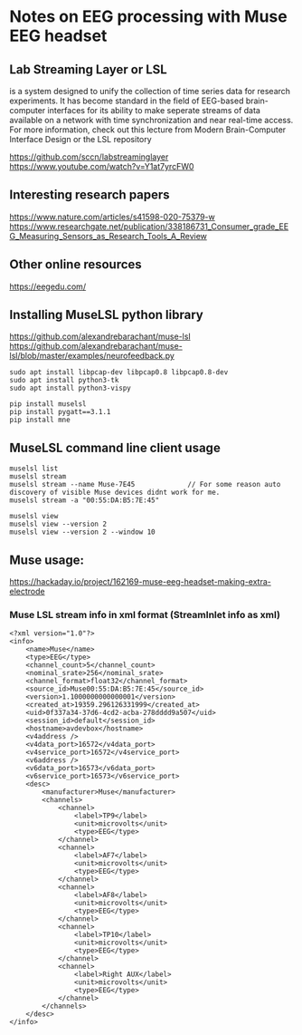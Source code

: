 # Notes on EEG processing with Muse EEG headset

## Lab Streaming Layer or LSL
is a system designed to unify the collection of time
series data for research experiments. It has become standard in the field of
EEG-based brain-computer interfaces for its ability to make seperate streams of
data available on a network with time synchronization and near real-time
access. For more information, check out this lecture from Modern Brain-Computer
Interface Design or the LSL repository

https://github.com/sccn/labstreaminglayer
https://www.youtube.com/watch?v=Y1at7yrcFW0


## Interesting research papers

https://www.nature.com/articles/s41598-020-75379-w
https://www.researchgate.net/publication/338186731_Consumer_grade_EEG_Measuring_Sensors_as_Research_Tools_A_Review


## Other online resources

https://eegedu.com/


## Installing MuseLSL python library

https://github.com/alexandrebarachant/muse-lsl
https://github.com/alexandrebarachant/muse-lsl/blob/master/examples/neurofeedback.py

    sudo apt install libpcap-dev libpcap0.8 libpcap0.8-dev
    sudo apt install python3-tk
    sudo apt install python3-vispy

    pip install muselsl
    pip install pygatt==3.1.1
    pip install mne


## MuseLSL command line client usage

    muselsl list
    muselsl stream
    muselsl stream --name Muse-7E45             // For some reason auto discovery of visible Muse devices didnt work for me.
    muselsl stream -a "00:55:DA:B5:7E:45"

    muselsl view
    muselsl view --version 2
    muselsl view --version 2 --window 10


## Muse usage:

https://hackaday.io/project/162169-muse-eeg-headset-making-extra-electrode


### Muse LSL stream info in xml format (StreamInlet info as xml)

    <?xml version="1.0"?>
    <info>
        <name>Muse</name>
        <type>EEG</type>
        <channel_count>5</channel_count>
        <nominal_srate>256</nominal_srate>
        <channel_format>float32</channel_format>
        <source_id>Muse00:55:DA:B5:7E:45</source_id>
        <version>1.1000000000000001</version>
        <created_at>19359.296126331999</created_at>
        <uid>0f337a34-37d6-4cd2-acba-278dddd9a507</uid>
        <session_id>default</session_id>
        <hostname>avdevbox</hostname>
        <v4address />
        <v4data_port>16572</v4data_port>
        <v4service_port>16572</v4service_port>
        <v6address />
        <v6data_port>16573</v6data_port>
        <v6service_port>16573</v6service_port>
        <desc>
            <manufacturer>Muse</manufacturer>
            <channels>
                <channel>
                    <label>TP9</label>
                    <unit>microvolts</unit>
                    <type>EEG</type>
                </channel>
                <channel>
                    <label>AF7</label>
                    <unit>microvolts</unit>
                    <type>EEG</type>
                </channel>
                <channel>
                    <label>AF8</label>
                    <unit>microvolts</unit>
                    <type>EEG</type>
                </channel>
                <channel>
                    <label>TP10</label>
                    <unit>microvolts</unit>
                    <type>EEG</type>
                </channel>
                <channel>
                    <label>Right AUX</label>
                    <unit>microvolts</unit>
                    <type>EEG</type>
                </channel>
            </channels>
        </desc>
    </info>



